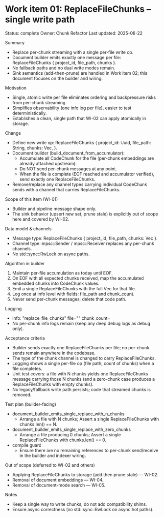 # Work item 01: ReplaceFileChunks – single write path

Status: complete
Owner: Chunk Refactor
Last updated: 2025-08-22

Summary
- Replace per-chunk streaming with a single per-file write op.
- Document builder emits exactly one message per file: ReplaceFileChunks { project_id, file_path, chunks }.
- No fallback paths and no dual write modes remain.
- Sink semantics (add-then-prune) are handled in Work item 02; this document focuses on the builder and wiring.

Motivation
- Single, atomic write per file eliminates ordering and backpressure risks from per-chunk streaming.
- Simplifies observability (one info log per file), easier to test deterministically.
- Establishes a clean, single path that WI-02 can apply atomically in storage.

Change
- Define new write op: ReplaceFileChunks {
  project_id: Uuid,
  file_path: String,
  chunks: Vec<CodeChunk>,
}.
- Document builder (build_document_from_accumulator):
  - Accumulate all CodeChunk for the file (per-chunk embeddings are already attached upstream).
  - Do NOT send per-chunk messages at any point.
  - When the file is complete (EOF reached and accumulator verified), send exactly one ReplaceFileChunks.
- Remove/replace any channel types carrying individual CodeChunk sends with a channel that carries ReplaceFileChunks.

Scope of this item (WI-01)
- Builder and pipeline message shape only.
- The sink behavior (upsert new set, prune stale) is explicitly out of scope here and covered by WI-02.

Data model & channels
- Message type: ReplaceFileChunks { project_id, file_path, chunks: Vec<CodeChunk> }.
- Channel type: mpsc::Sender<ReplaceFileChunks> / mpsc::Receiver<ReplaceFileChunks> replaces any per-chunk channels.
- No std::sync::RwLock on async paths.

Algorithm in builder
1) Maintain per-file accumulation as today until EOF.
2) On EOF with all expected chunks received, map the accumulated embedded chunks into CodeChunk values.
3) Emit a single ReplaceFileChunks with the full Vec<CodeChunk> for that file.
4) Log once at info level with fields: file_path and chunk_count.
5) Never send per-chunk messages; delete that code path.

Logging
- info: "replace_file_chunks" file="<path>" chunk_count=<N>
- No per-chunk info logs remain (keep any deep debug logs as debug only).

Acceptance criteria
- Builder sends exactly one ReplaceFileChunks per file; no per-chunk sends remain anywhere in the codebase.
- The type of the chunk channel is changed to carry ReplaceFileChunks.
- Logging shows a single per-file op (file path, count of chunks) when a file completes.
- Unit test covers: a file with N chunks yields one ReplaceFileChunks message carrying those N chunks (and a zero-chunk case produces a ReplaceFileChunks with empty chunks).
- No legacy/fallback write path persists; code that streamed chunks is removed.

Test plan (builder-facing)
- document_builder_emits_single_replace_with_n_chunks
  - Arrange a file with N chunks; Assert a single ReplaceFileChunks with chunks.len() == N.
- document_builder_emits_single_replace_with_zero_chunks
  - Arrange a file producing 0 chunks; Assert a single ReplaceFileChunks with chunks.len() == 0.
- compile guard
  - Ensure there are no remaining references to per-chunk send/receive in the builder and indexer wiring.

Out of scope (deferred to WI-02 and others)
- Applying ReplaceFileChunks to storage (add then prune stale) — WI-02.
- Removal of document embeddings — WI-04.
- Removal of document-mode search — WI-05.

Notes
- Keep a single way to write chunks; do not add compatibility shims.
- Ensure async correctness (no std::sync::RwLock on async hot paths).
